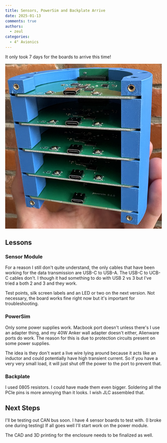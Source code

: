 ```yaml
---
title: Sensors, PowerSim and Backplate Arrive
date: 2025-01-13
comments: true
authors:
  - zeul
categories:
  - 4" Avionics
---
```


It only took 7 days for the boards to arrive this time!

![alt text](IMG_0950.JPG)

## Lessons

### Sensor Module

For a reason I still don't quite understand, the only cables that have been working for the data transmission are USB-C to USB-A. The USB-C to UCB-C cables don't. I though it had something to do with USB 2 vs 3 but I've tried a both 2 and 3 and they work.

Test points, silk screen labels and an LED or two on the next version. Not necessary, the board works fine right now but it's important for troubleshooting.

### PowerSim

Only some power supplies work. Macbook port doesn't unless there's I use an adapter thing, and my 40W Anker wall adapter doesn't either, Alienware ports do work. The reason for this is due to protection circuits present on some power supplies. 

The idea is they don't want a live wire lying around because it acts like an inductor and could potentially have high transient current. So if you have a very very small load, it will just shut off the power to the port to prevent that. 

### Backplate

I used 0805 resistors. I could have made them even bigger. Soldering all the PCIe pins is more annoying than it looks. I wish JLC assembled that.

## Next Steps

I'll be testing out CAN bus soon. I have 4 sensor boards to test with. (I broke one during testing) If all goes well I'll start work on the power module.

The CAD and 3D printing for the enclosure needs to be finalized as well.